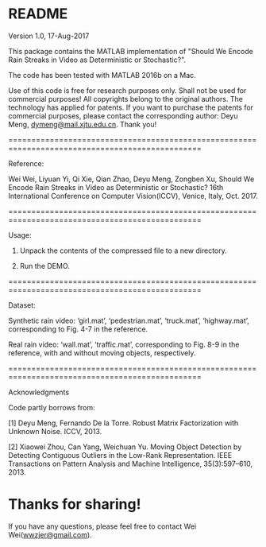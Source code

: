 README
================================================================================================
Version 1.0, 17-Aug-2017

This package contains the MATLAB implementation of "Should We Encode Rain Streaks in Video as 
Deterministic or Stochastic?".

The code has been tested with MATLAB 2016b on a Mac.

Use of this code is free for research purposes only. Shall not be used for commercial purposes! 
All copyrights belong to the original authors. The technology has applied for patents. If you 
want to purchase the patents for commercial purposes, please contact the corresponding author: 
Deyu Meng, dymeng@mail.xjtu.edu.cn. Thank you!

================================================================================================

Reference:

Wei Wei, Liyuan Yi, Qi Xie, Qian Zhao, Deyu Meng, Zongben Xu, Should We Encode Rain Streaks 
in Video as Deterministic or Stochastic? 16th International Conference on Computer Vision(ICCV), 
Venice, Italy, Oct. 2017.

================================================================================================

Usage:

1. Unpack the contents of the compressed file to a new directory.

2. Run the DEMO.

================================================================================================

Dataset:

Synthetic rain video: ‘girl.mat’, ‘pedestrian.mat’, ‘truck.mat’, ‘highway.mat’, corresponding to
Fig. 4-7 in the reference.

Real rain video: ‘wall.mat’, ‘traffic.mat’, corresponding to Fig. 8-9 in the reference, with and 
without moving objects, respectively.

================================================================================================

Acknowledgments

Code partly borrows from:

[1] Deyu Meng, Fernando De la Torre. Robust Matrix Factorization with Unknown Noise. ICCV, 2013.

[2] Xiaowei Zhou, Can Yang, Weichuan Yu. Moving Object Detection by Detecting Contiguous Outliers 
in the Low-Rank Representation.  IEEE Transactions on Pattern Analysis and Machine Intelligence, 
35(3):597–610, 2013.

Thanks for sharing!
================================================================================================

If you have any questions, please feel free to contact Wei Wei(wwzjer@gmail.com).
